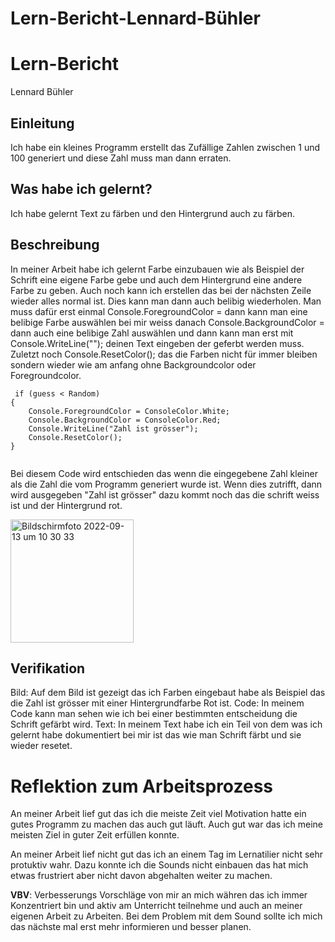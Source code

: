 # Lern-Bericht-Lennard-Bühler

# Lern-Bericht
Lennard Bühler

## Einleitung

Ich habe ein kleines Programm erstellt das Zufällige Zahlen zwischen 1 und 100 generiert und diese Zahl muss man dann erraten.

## Was habe ich gelernt?

Ich habe gelernt Text zu färben und den Hintergrund auch zu färben.

## Beschreibung


In meiner Arbeit habe ich gelernt Farbe einzubauen wie als Beispiel der Schrift eine eigene Farbe gebe und auch dem Hintergrund eine andere Farbe zu geben. Auch noch kann ich erstellen das bei der nächsten Zeile wieder alles normal ist. Dies kann man dann auch belibig wiederholen. Man muss dafür erst einmal Console.ForegroundColor = dann kann man eine belibige Farbe auswählen bei mir weiss danach Console.BackgroundColor = dann auch eine belibige Zahl auswählen 
und dann kann man erst mit Console.WriteLine(""); deinen Text eingeben der geferbt werden muss. Zuletzt noch Console.ResetColor(); das die Farben nicht für immer bleiben sondern wieder wie am anfang ohne Backgroundcolor oder Foregroundcolor.



```
 if (guess < Random)
{
    Console.ForegroundColor = ConsoleColor.White;
    Console.BackgroundColor = ConsoleColor.Red;
    Console.WriteLine("Zahl ist grösser");
    Console.ResetColor();
}
                        
```
Bei diesem Code wird entschieden das wenn die eingegebene Zahl kleiner als die Zahl die vom Programm generiert wurde ist. Wenn dies zutrifft, dann wird ausgegeben "Zahl ist grösser" dazu kommt noch das die schrift weiss ist und der Hintergrund rot.


<img width="197" alt="Bildschirmfoto 2022-09-13 um 10 30 33" src="https://user-images.githubusercontent.com/110892642/189852329-4b1cba4a-6e03-4e7b-9ad4-05b0b51a94f1.png">




## Verifikation

Bild: Auf dem Bild ist gezeigt das ich Farben eingebaut habe als Beispiel das die Zahl ist grösser mit einer Hintergrundfarbe Rot ist.
Code: In meinem Code kann man sehen wie ich bei einer bestimmten entscheidung die Schrift gefärbt wird.
Text: In meinem Text habe ich ein Teil von dem was ich gelernt habe dokumentiert bei mir ist das wie man Schrift färbt und sie wieder resetet.


# Reflektion zum Arbeitsprozess

An meiner Arbeit lief gut das ich die meiste Zeit viel Motivation hatte ein gutes Programm zu machen das auch gut läuft. Auch gut war das ich meine meisten Ziel in guter Zeit erfüllen konnte. 

An meiner Arbeit lief nicht gut das ich an einem Tag im Lernatilier nicht sehr protuktiv wahr. Dazu konnte ich die Sounds nicht einbauen das hat mich etwas frustriert aber nicht davon abgehalten weiter zu machen.

**VBV**: Verbesserungs Vorschläge von mir an mich währen das ich immer Konzentriert bin und aktiv am Unterricht teilnehme und auch an meiner eigenen Arbeit zu Arbeiten. Bei dem Problem mit dem Sound sollte ich mich das nächste mal erst mehr informieren und besser planen.
